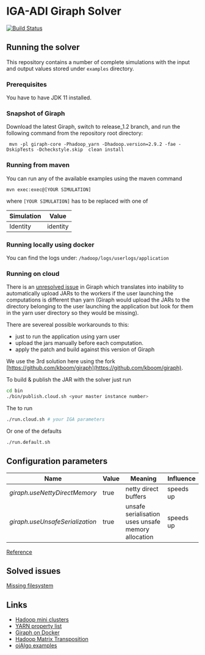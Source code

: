 # IGA-ADI Giraph Solver
[![Build Status](https://travis-ci.com/kboom/iga-adi-giraph.svg?token=wBhPe1ndPxyFXb6jUk8s&branch=master)](https://travis-ci.com/kboom/iga-adi-giraph)

## Running the solver

This repository contains a number of complete simulations with the input and output values stored under `examples` directory.

### Prerequisites

You have to have JDK 11 installed.

### Snapshot of Giraph

Download the latest Giraph, switch to release_1.2 branch, and run the following command from the repository root directory:

` mvn -pl giraph-core -Phadoop_yarn -Dhadoop.version=2.9.2 -fae -DskipTests -Dcheckstyle.skip  clean install`

### Running from maven

You can run any of the available examples using the maven command
```
mvn exec:exec@[YOUR SIMULATION]
```
where `[YOUR SIMULATION]` has to be replaced with one of

| Simulation | Value |
|------------|-------|
| Identity | identity |

### Running locally using docker

You can find the logs under:
`/hadoop/logs/userlogs/application`

### Running on cloud

There is an [unresolved issue](https://issues.apache.org/jira/browse/GIRAPH-859) in Giraph which translates into inability to automatically
upload JARs to the workers if the user launching the computations is different than yarn (Giraph would upload the JARs to the directory belonging to the user
launching the application but look for them in the yarn user directory so they would be missing).

There are severeal possible workarounds to this:
* just to run the application using yarn user
* upload the jars manually before each computation.
* apply the patch and build against this version of Giraph

We use the 3rd solution here using the fork [https://github.com/kboom/giraph](https://github.com/kboom/giraph).

To build & publish the JAR with the solver just run
```bash
cd bin
./bin/publish.cloud.sh <your master instance number>
```

The to run
```bash
./run.cloud.sh # your IGA parameters
```

Or one of the defaults
```bash
./run.default.sh
```

## Configuration parameters

| Name | Value | Meaning | Influence |
|------|-------|---------|-----------|
|  *giraph.useNettyDirectMemory*   |  true     |     netty direct buffers   |  speeds up         |
|  *giraph.useUnsafeSerialization*   |  true     |     unsafe serialisation uses unsafe memory allocation    |  speeds up         |

[Reference](https://giraph.apache.org/options.html)

## Solved issues

[Missing filesystem](https://exceptionshub.com/hadoop-no-filesystem-for-scheme-file.html)

## Links

* [Hadoop mini clusters](https://github.com/sakserv/hadoop-mini-clusters)
* [YARN property list](https://hadoop.apache.org/docs/current/hadoop-yarn/hadoop-yarn-common/yarn-default.xml)
* [Giraph on Docker](https://github.com/uwsampa/giraph-docker)
* [Hadoop Matrix Transposition](https://github.com/o19s/Hadoopadoop/blob/master/matrixtranspose/MatrixTranspose.java)
* [ojAlgo examples](https://www.ojalgo.org/code-examples/)